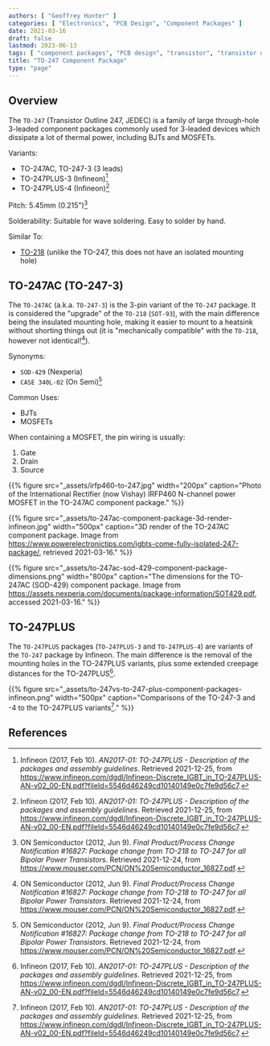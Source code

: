 ```yaml
---
authors: [ "Geoffrey Hunter" ]
categories: [ "Electronics", "PCB Design", "Component Packages" ]
date: 2021-03-16
draft: false
lastmod: 2023-06-13
tags: [ "component packages", "PCB design", "transistor", "transistor outline", "TO-247", "TO-247AC", "SOD-429" ]
title: "TO-247 Component Package"
type: "page"
---
```


## Overview

The `TO-247` (Transistor Outline 247, JEDEC) is a family of large through-hole 3-leaded component packages commonly used for 3-leaded devices which dissipate a lot of thermal power, including BJTs and MOSFETs.

Variants:

* TO-247AC, TO-247-3 (3 leads)
* TO-247PLUS-3 (Infineon)[^bib-infineon-to247plus]
* TO-247PLUS-4 (Infineon)[^bib-infineon-to247plus]

Pitch: 5.45mm (0.215")[^bib-on-semi-package-change]

Solderability: Suitable for wave soldering. Easy to solder by hand.

Similar To:

* [TO-218](../to-218-component-package) (unlike the TO-247, this does not have an isolated mounting hole)

## TO-247AC (TO-247-3)

The `TO-247AC` (a.k.a. `TO-247-3`) is the 3-pin variant of the `TO-247` package. It is considered the "upgrade" of the `TO-218` (`SOT-93`), with the main difference being the insulated mounting hole, making it easier to mount to a heatsink without shorting things out (it is "mechanically compatible" with the `TO-218`, however not identical![^bib-on-semi-package-change]).

Synonyms:

* `SOD-429` (Nexperia)
* `CASE 340L-02` (On Semi)[^bib-on-semi-package-change]

Common Uses:

* BJTs
* MOSFETs

When containing a MOSFET, the pin wiring is usually:

1. Gate
2. Drain
3. Source 

{{% figure src="_assets/irfp460-to-247.jpg" width="200px" caption="Photo of the International Rectifier (now Vishay) IRFP460 N-channel power MOSFET in the TO-247AC component package." %}}

{{% figure src="_assets/to-247ac-component-package-3d-render-infineon.jpg" width="500px" caption="3D render of the TO-247AC component package. Image from https://www.powerelectronictips.com/igbts-come-fully-isolated-247-package/, retrieved 2021-03-16." %}}

{{% figure src="_assets/to-247ac-sod-429-component-package-dimensions.png" width="800px" caption="The dimensions for the TO-247AC (SOD-429) component package. Image from <https://assets.nexperia.com/documents/package-information/SOT429.pdf>, accessed 2021-03-16." %}}

## TO-247PLUS

The `TO-247PLUS` packages (`TO-247PLUS-3` and `TO-247PLUS-4`) are variants of the `TO-247` package by Infineon. The main difference is the removal of the mounting holes in the TO-247PLUS variants, plus some extended creepage distances for the TO-247PLUS[^bib-infineon-to247plus].

{{% figure src="_assets/to-247vs-to-247-plus-component-packages-infineon.png" width="500px" caption="Comparisons of the TO-247-3 and -4 to the TO-247PLUS variants[^bib-infineon-to247plus]." %}}

## References

[^bib-on-semi-package-change]:  ON Semiconductor (2012, Jun 9). _Final Product/Process Change Notification #16827:  Package change from TO-218 to TO-247 for all Bipolar Power Transistors_. Retrieved 2021-12-24, from https://www.mouser.com/PCN/ON%20Semiconductor_16827.pdf.
[^bib-infineon-to247plus]:  Infineon (2017, Feb 10). _AN2017-01: TO-247PLUS - Description of the packages and assembly guidelines_. Retrieved 2021-12-25, from https://www.infineon.com/dgdl/Infineon-Discrete_IGBT_in_TO-247PLUS-AN-v02_00-EN.pdf?fileId=5546d46249cd10140149e0c7fe9d56c7. 
